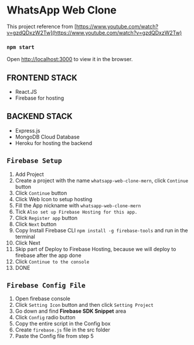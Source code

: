 # WhatsApp Web Clone

This project reference from [https://www.youtube.com/watch?v=gzdQDxzW2Tw](https://www.youtube.com/watch?v=gzdQDxzW2Tw)

### `npm start`

Open [http://localhost:3000](http://localhost:3000) to view it in the browser.

## FRONTEND STACK

- React.JS
- Firebase for hosting

## BACKEND STACK

- Express.js
- MongoDB Cloud Database
- Heroku for hosting the backend

## `Firebase Setup`

1. Add Project
2. Create a project with the name `whatsapp-web-clone-mern`, click `Continue` button
3. Click `Continue` button
4. Click Web Icon to setup hosting
5. Fill the App nickname with `whatsapp-web-clone-mern`
6. Tick `Also set up Firebase Hosting for this app.`
7. Click `Register app` button
8. Click `Next` button
9. Copy Install Firebase CLI `npm install -g firebase-tools` and run in the terminal
10. Click Next
11. Skip part of Deploy to Firebase Hosting, because we will deploy to firebase after the app done
12. Click `Continue to the console`
13. DONE

## `Firebase Config File`

1. Open firebase console
2. Click `Setting Icon` button and then click `Setting Project`
3. Go down and find <b>Firebase SDK Snippet</b> area
4. Click `Config` radio button
5. Copy the entire script in the Config box
6. Create `firebase.js` file in the src folder
7. Paste the Config file from step 5
